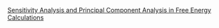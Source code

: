 [Sensitivity Analysis and Principal Component Analysis in Free Energy Calculations](http://pubs.acs.org/doi/pdf/10.1021/j100177a006)
